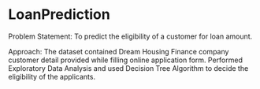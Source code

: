 # LoanPrediction

Problem Statement: To predict the eligibility of a customer for loan amount. 

Approach: The dataset contained Dream Housing Finance company customer detail provided while filling online application form. Performed Exploratory Data Analysis and used Decision Tree Algorithm to decide the eligibility of the applicants.
